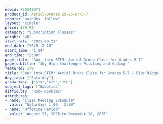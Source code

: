 ```yaml
---
ecwid: 770348971
product_id: Aerial-Drones-25-26-Gr-5-7
robots: "noindex, follow"
layout: "single"
price: 179.99
category: "Subscription Classes"
weight: "48"
start_date: "2025-08-21"
end_date: "2025-12-18"
start_time: "1:00"
end_time: "2:00"
page_title: "Soar into STEM: Aerial Drone Class for Grades 5-7"
page_subtitle: "Sky High Challenge: Piloting and Coding "
featured: 179
title: "Soar into STEM: Aerial Drone Class for Grades 5-7 | Blue Ridge Boost"
day_tags: ["Saturday"]
grade_tags: ["5th","6th","7th"]
subject_tags: ["Robotics"]
difficulty: "Robo Rookies"
attributes:
- name: "Class Meeting Schedule"
  value: "Saturdays 1:00 - 2:00"
- name: "Offering Period"
  value: "August 21, 2025 to December 18, 2025"
---
```

